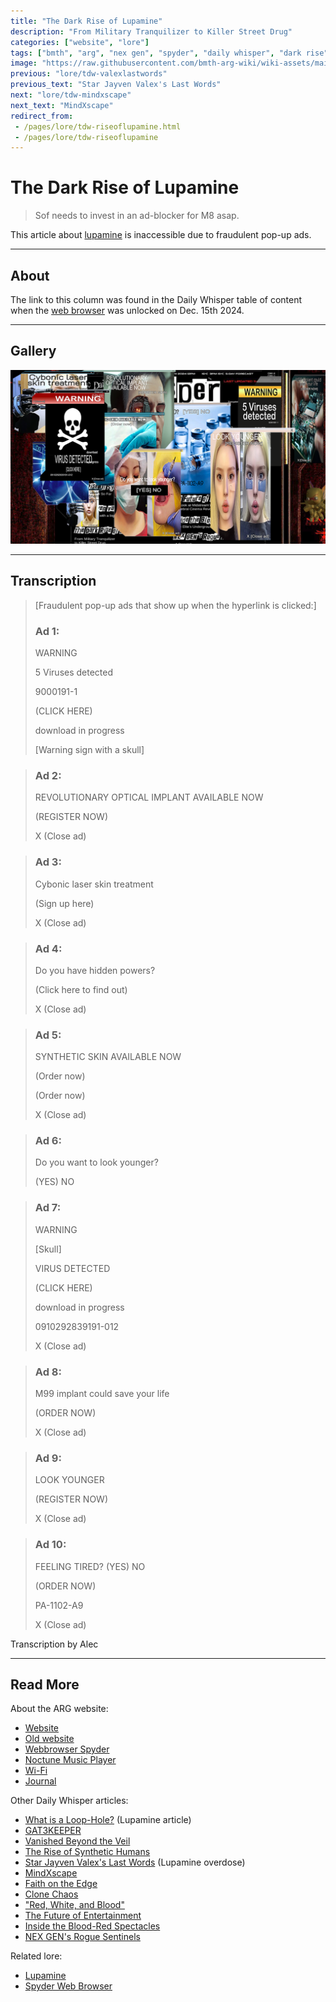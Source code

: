 ```yaml
---
title: "The Dark Rise of Lupamine"
description: "From Military Tranquilizer to Killer Street Drug"
categories: ["website", "lore"]
tags: ["bmth", "arg", "nex gen", "spyder", "daily whisper", "dark rise", "lupamine"]
image: "https://raw.githubusercontent.com/bmth-arg-wiki/wiki-assets/main/lore/webbrowser/dailywhisper/viruses-300x300.png"
previous: "lore/tdw-valexlastwords"
previous_text: "Star Jayven Valex's Last Words"
next: "lore/tdw-mindxscape"
next_text: "MindXscape"
redirect_from:
 - /pages/lore/tdw-riseoflupamine.html
 - /pages/lore/tdw-riseoflupamine
---
```

# The Dark Rise of Lupamine

> Sof needs to invest in an ad-blocker for M8 asap.

This article about [lupamine](../lore/lupamine) is inaccessible due to fraudulent pop-up ads.

***

## About

The link to this column was found in the Daily Whisper table of content when the [web browser](webbrowser) was unlocked
on Dec. 15th 2024.

***

## Gallery

![lupamine article](https://raw.githubusercontent.com/bmth-arg-wiki/wiki-assets/main/lore/webbrowser/dailywhisper/viruses.png)

***

## Transcription

> [Fraudulent pop-up ads that show up when the hyperlink is clicked:]
>
> ### Ad 1:
>
> WARNING
>
> 5 Viruses detected 
>
> 9000191-1
>
> (CLICK HERE)
>
> download in progress
> 
> [Warning sign with a skull]

> ### Ad 2:
>
> REVOLUTIONARY OPTICAL IMPLANT AVAILABLE NOW
>
> (REGISTER NOW)
>
> X (Close ad)

> ### Ad 3:
>
> Cybonic laser skin treatment
>
> (Sign up here)
>
> X (Close ad)

> ### Ad 4:
>
> Do you have hidden powers?
>
> (Click here to find out)
>
> X (Close ad)

> ### Ad 5:
>
> SYNTHETIC SKIN AVAILABLE NOW
>
> (Order now)
>
> (Order now)
>
> X (Close ad)

> ### Ad 6:
>
> Do you want to look younger?
> 
> (YES) NO

> ### Ad 7:
> 
> WARNING
>
> [Skull]
>
> VIRUS DETECTED
>
> (CLICK HERE)
>
> download in progress
>
> 0910292839191-012
>
> X (Close ad)

> ### Ad 8:
>
> M99 implant could save your life
>
> (ORDER NOW)
>
> X (Close ad)

> ### Ad 9:
 >
> LOOK YOUNGER 
>
> (REGISTER NOW)
>
> X (Close ad)

> ### Ad 10:
>
> FEELING TIRED? (YES) NO
>
> (ORDER NOW)
>
> PA-1102-A9
>
> X (Close ad)

Transcription by Alec

***

## Read More

About the ARG website:

- [Website](website)
- [Old website](website-v1)
- [Webbrowser Spyder](webbrowser)
- [Noctune Music Player](website-songs)
- [Wi-Fi](wifi)
- [Journal](journal)

Other Daily Whisper articles:

- [What is a Loop-Hole?](tdw-loophole) (Lupamine article)
- [GAT3KEEPER](tdw-gatekeeper)
- [Vanished Beyond the Veil](tdw-vanished)
- [The Rise of Synthetic Humans](tdw-riseofsynth)
- [Star Jayven Valex's Last Words](tdw-valexlastwords) (Lupamine overdose)
- [MindXscape](tdw-mindxscape)
- [Faith on the Edge](tdw-faithedge)
- [Clone Chaos](tdw-clonechaos)
- ["Red, White, and Blood"](tdw-redwhiteblood)
- [The Future of Entertainment](tdw-futureentertainment)
- [Inside the Blood-Red Spectacles](tdw-bloodredspectacles)
- [NEX GEN's Rogue Sentinels](tdw-roguesentinels)

Related lore:

- [Lupamine](../lore/lupamine)
- [Spyder Web Browser](webbrowser)
